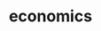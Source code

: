 ---
layout: posts_by_category
categories: economics
title: economics
permalink: /category/economics
---